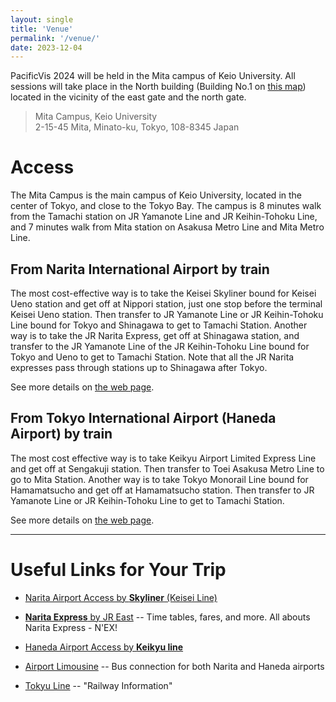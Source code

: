 ```yaml
---
layout: single
title: 'Venue'
permalink: '/venue/'
date: 2023-12-04
---
```


PacificVis 2024 will be held in the Mita campus of Keio University. All sessions will take place in the North building (Building No.1 on [this map](https://www.keio.ac.jp/en/assets/images/maps/mita/img_05_EN.jpg)) located in the vicinity of the east gate and the north gate. 


> Mita Campus, Keio University<br/>
> 2-15-45 Mita, Minato-ku, Tokyo, 108-8345 Japan

# Access

The Mita Campus is the main campus of Keio University, located in the center of Tokyo, and close to the Tokyo Bay.
The campus is 8 minutes walk from the Tamachi station on JR Yamanote Line and JR Keihin-Tohoku Line, and 7 minutes walk from Mita station on Asakusa Metro Line and Mita Metro Line.

## From Narita International Airport by train

The most cost-effective way is to take the Keisei Skyliner bound for Keisei Ueno station and get off at Nippori station, just one stop before the terminal Keisei Ueno station. Then transfer to JR Yamanote Line or JR Keihin-Tohoku Line bound for Tokyo and Shinagawa to get to Tamachi Station. Another way is to take the JR Narita Express, get off at Shinagawa station, and transfer to the JR Yamanote Line of the JR Keihin-Tohoku Line bound for Tokyo and Ueno to get to Tamachi Station. Note that all the JR Narita expresses pass through stations up to Shinagawa after Tokyo.

See more details on [the web page](https://www.keio.ac.jp/en/maps/mita.html).

## From Tokyo International Airport (Haneda Airport) by train

The most cost effective way is to take Keikyu Airport Limited Express Line and get off at Sengakuji station. Then transfer to Toei Asakusa Metro Line to go to Mita Station. Another way is to take Tokyo Monorail Line bound for Hamamatsucho and get off at Hamamatsucho station. Then transfer to JR Yamanote Line or JR Keihin-Tohoku Line to get to Tamachi Station.

See more details on [the web page](https://www.keio.ac.jp/en/maps/mita.html).

---
# Useful Links for Your Trip

- [Narita Airport Access by **Skyliner** (Keisei Line)](https://www.keisei.co.jp/keisei/tetudou/skyliner/us/index.php)

- [**Narita Express** by JR East](https://www.jreast.co.jp/multi/en/nex/) -- Time tables, fares, and more. All abouts Narita Express - N'EX!

- [Haneda Airport Access by **Keikyu line**](http://www.haneda-access.com/)

- [Airport Limousine](https://webservice.limousinebus.co.jp/web/en/) -- Bus connection for both Narita and Haneda airports

- [Tokyu Line](http://www.tokyu.co.jp/global/) -- "Railway Information"
